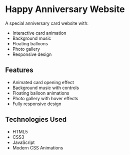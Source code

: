 # Happy Anniversary Website

A special anniversary card website with:
- Interactive card animation
- Background music
- Floating balloons
- Photo gallery
- Responsive design

## Features
- Animated card opening effect
- Background music with controls
- Floating balloon animations
- Photo gallery with hover effects
- Fully responsive design

## Technologies Used
- HTML5
- CSS3
- JavaScript
- Modern CSS Animations 